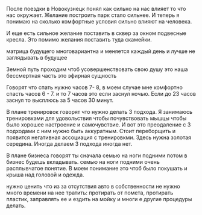 После поездки в Новокузнецк понял как сильно на нас влияет то что нас окружает. Желание построить парк стало сильнее. И теперь я понимаю на сколько комфортные условия сильно влияют на человека.

И еще есть сильное желание поставить в сквер за окном подвесные кресла. Это помимо желания поставить туда скамейки.

матрица будущего многовариантна и меняется каждый день и лучше не заглядывать в будущее

Земной путь проходим чтоб усовершенствовать свою душу это наша бессмертная часть это эфирная сущность

Говорят что спать нужно часов 7- 8, в моем случае мне комфортно спасть часов 6 - 7. и то 7 часов это если заснул ночью. Если до 23 часов заснул то высплюсь за 5 часов 30 минут.

В плане тренировок говорят что нужно делать 3 подхода. Я занимаюсь тренировками для удовольствия чтобы почувствовать мышцы чтобы было хорошее настроение и самочувствие. И вот это преодаление с 3 подходами с ним нужно быть аккуратным. Стоит переборщить и появится негативная ассоциация с тренировкми. Здесь нужна золотая середина. Иногда делаем 3 подхода иногда нет.

В плане бизнеса говорят ты сначала семью на ноги подними потом в бизнес будешь вкладывать. семью на ноги подними очень расплывчатое понятие. В моем понимание это чтоб было покушать и крыша над головой и одежда.

нужно ценить что из за отсутствия авто в собственности не нужно много времени на нее тратить: протирать от помета, протирать пластик, заправлять ее и ездить на мойку и многи е другие процедуры делать.


